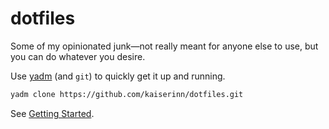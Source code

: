 # dotfiles

Some of my opinionated junk—not really meant for anyone else to use, but you can do whatever you desire.

Use [yadm](https://github.com/yadm-dev/yadm) (and `git`) to quickly get it up and running.

```bash
yadm clone https://github.com/kaiserinn/dotfiles.git
```

See [Getting Started](https://yadm.io/docs/getting_started).
